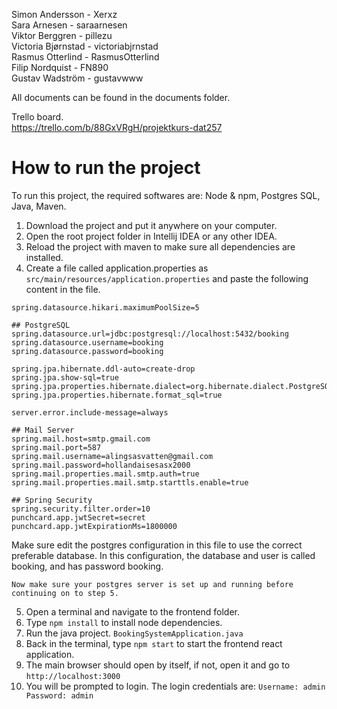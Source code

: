 Simon Andersson - Xerxz  
Sara Arnesen - saraarnesen  
Viktor Berggren - pillezu  
Victoria Bjørnstad - victoriabjrnstad  
Rasmus Otterlind - RasmusOtterlind  
Filip Nordquist - FN890  
Gustav Wadström - gustavwww   

All documents can be found in the documents folder.

Trello board.  
https://trello.com/b/88GxVRgH/projektkurs-dat257

<h1>How to run the project</h1>
To run this project, the required softwares are: Node & npm, Postgres SQL, Java, Maven.

1. Download the project and put it anywhere on your computer.
2. Open the root project folder in Intellij IDEA or any other IDEA.
3. Reload the project with maven to make sure all dependencies are installed.
4. Create a file called application.properties as ``src/main/resources/application.properties`` and paste the following content in the file.

```spring.datasource.hikari.connectionTimeout=20000
spring.datasource.hikari.maximumPoolSize=5

## PostgreSQL
spring.datasource.url=jdbc:postgresql://localhost:5432/booking
spring.datasource.username=booking
spring.datasource.password=booking

spring.jpa.hibernate.ddl-auto=create-drop
spring.jpa.show-sql=true
spring.jpa.properties.hibernate.dialect=org.hibernate.dialect.PostgreSQLDialect
spring.jpa.properties.hibernate.format_sql=true

server.error.include-message=always

## Mail Server
spring.mail.host=smtp.gmail.com
spring.mail.port=587
spring.mail.username=alingsasvatten@gmail.com
spring.mail.password=hollandaisesasx2000
spring.mail.properties.mail.smtp.auth=true
spring.mail.properties.mail.smtp.starttls.enable=true

## Spring Security
spring.security.filter.order=10
punchcard.app.jwtSecret=secret
punchcard.app.jwtExpirationMs=1800000
```
Make sure edit the postgres configuration in this file to use the correct preferable database. In this configuration, the database and user is called booking, and has password booking.

```Now make sure your postgres server is set up and running before continuing on to step 5.```

5. Open a terminal and navigate to the frontend folder.
6. Type ```npm install``` to install node dependencies.
7. Run the java project. ```BookingSystemApplication.java```
8. Back in the terminal, type ``npm start`` to start the frontend react application.
9. The main browser should open by itself, if not, open it and go to ``http://localhost:3000``
10. You will be prompted to login. The login credentials are: ``Username: admin Password: admin``
